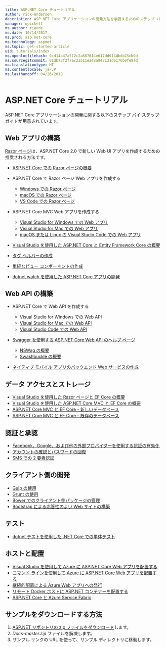 ```yaml
---
title: ASP.NET Core チュートリアル
author: rick-anderson
description: ASP.NET Core アプリケーションの開発方法を学習するためのステップ バイ ステップ ガイドの一覧です。
manager: wpickett
ms.author: riande
ms.date: 10/14/2017
ms.prod: asp.net-core
ms.technology: aspnet
ms.topic: get-started-article
uid: tutorials/index
ms.openlocfilehash: 9cd14a47a512c2a887614e617dd914dbdb25cb9d
ms.sourcegitcommit: 01db73f2f7ac22b11ea48a947131d6176b0fe9ad
ms.translationtype: HT
ms.contentlocale: ja-JP
ms.lasthandoff: 04/26/2018
---
```

# <a name="aspnet-core-tutorials"></a>ASP.NET Core チュートリアル

ASP.NET Core アプリケーションの開発に関する以下のステップ バイ ステップ ガイドが用意されています。

## <a name="build-web-apps"></a>Web アプリの構築

[Razor ページ](xref:mvc/razor-pages/index)は、ASP.NET Core 2.0 で新しい Web UI アプリを作成するための推奨される方法です。

* [ASP.NET Core での Razor ページの概要](xref:mvc/razor-pages/index)
* ASP.NET Core で Razor ページ Web アプリを作成する

   * [Windows での Razor ページ](xref:tutorials/razor-pages/index)
   * [macOS での Razor ページ](xref:tutorials/razor-pages-mac/index)
   * [VS Code での Razor ページ](xref:tutorials/razor-pages-vsc/index)  

* ASP.NET Core MVC Web アプリを作成する

   * [Visual Studio for Windows での Web アプリ](xref:tutorials/first-mvc-app/index)
   * [Visual Studio for Mac での Web アプリ](xref:tutorials/first-mvc-app-mac/index)
   * [macOS または Linux の Visual Studio Code での Web アプリ](xref:tutorials/first-mvc-app-xplat/index)

* [Visual Studio を使用した ASP.NET Core と Entity Framework Core の概要](xref:data/ef-mvc/index)
* [タグ ヘルパーの作成](xref:mvc/views/tag-helpers/authoring)
* [単純なビュー コンポーネントの作成](xref:mvc/views/view-components#walkthrough-creating-a-simple-view-component)
* [dotnet watch を使用した ASP.NET Core アプリの開発](xref:tutorials/dotnet-watch)

## <a name="build-web-apis"></a>Web API の構築
* ASP.NET Core で Web API を作成する

  * [Visual Studio for Windows での Web API](xref:tutorials/first-web-api)
  * [Visual Studio for Mac での Web API](xref:tutorials/first-web-api-mac)
  * [Visual Studio Code での Web API](xref:tutorials/web-api-vsc)

* [Swagger を使用する ASP.NET Core Web API のヘルプ ページ](xref:tutorials/web-api-help-pages-using-swagger)
  * [NSWag の概要](xref:tutorials/get-started-with-nswag)
  * [Swashbuckle の概要](xref:tutorials/get-started-with-swashbuckle)

* [ネイティブ モバイル アプリのバックエンド Web サービスの作成](xref:mobile/native-mobile-backend)

## <a name="data-access-and-storage"></a>データ アクセスとストレージ
* [Visual Studio を使用した Razor ページと EF Core の概要](xref:data/ef-rp/intro)
* [Visual Studio を使用した ASP.NET Core MVC と EF Core の概要](xref:data/ef-mvc/index)
* [ASP.NET Core MVC と EF Core - 新しいデータベース](/ef/core/get-started/aspnetcore/new-db)
* [ASP.NET Core MVC と EF Core - 既存のデータベース](/ef/core/get-started/aspnetcore/existing-db)

## <a name="authentication-and-authorization"></a>認証と承認
* [Facebook、Google、および他の外部プロバイダーを使用する認証の有効化](xref:security/authentication/social/index)
* [アカウントの確認とパスワードの回復](xref:security/authentication/accconfirm)
* [SMS での 2 要素認証](xref:security/authentication/2fa)

## <a name="client-side-development"></a>クライアント側の開発
* [Gulp の使用](xref:client-side/using-gulp)
* [Grunt の使用](xref:client-side/using-grunt)
* [Bower でのクライアント側パッケージの管理](xref:client-side/bower)
* [Bootstrap による応答性のよい Web サイトの構築](xref:client-side/bootstrap)

## <a name="test"></a>テスト
* [dotnet テストを使用した .NET Core での単体テスト](/dotnet/articles/core/testing/unit-testing-with-dotnet-test)

## <a name="host-and-deploy"></a>ホストと配置
* [Visual Studio を使用して Azure に ASP.NET Core Web アプリを配置する](xref:tutorials/publish-to-azure-webapp-using-vs)
* [コマンド ラインを使用して Azure に ASP.NET Core Web アプリを配置する](xref:tutorials/publish-to-azure-webapp-using-cli)
* [継続的配置による Azure Web アプリへの発行](xref:host-and-deploy/azure-apps/azure-continuous-deployment)
* [リモート Docker ホストに ASP.NET コンテナーを配置する](/azure/vs-azure-tools-docker-hosting-web-apps-in-docker)
* [ASP.NET Core と Azure Service Fabric](/azure/service-fabric/service-fabric-add-a-web-frontend)

<a name="download"></a> 
## <a name="how-to-download-a-sample"></a>サンプルをダウンロードする方法
1. [ASP.NET リポジトリの zip ファイルをダウンロード](https://codeload.github.com/aspnet/Docs/zip/master)します。
1. *Docs-master.zip* ファイルを解凍します。
1. サンプル リンクの URL を使って、サンプル ディレクトリに移動します。 
